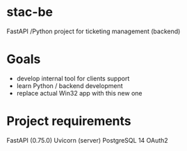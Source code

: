 # stac-be
FastAPI /Python project for ticketing management (backend)
# Goals
- develop internal tool for clients support
- learn Python / backend development
- replace actual Win32 app with this new one
# Project requirements
FastAPI (0.75.0)
Uvicorn (server)
PostgreSQL 14
OAuth2


